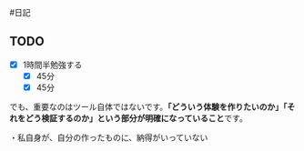 #日記 

## TODO

- [x] 1時間半勉強する
	- [x] 45分
	- [x] 45分

でも、重要なのはツール自体ではないです。**「どういう体験を作りたいのか」「それをどう検証するのか」という部分が明確になっていること**です。

・私自身が、自分の作ったものに、納得がいっていない